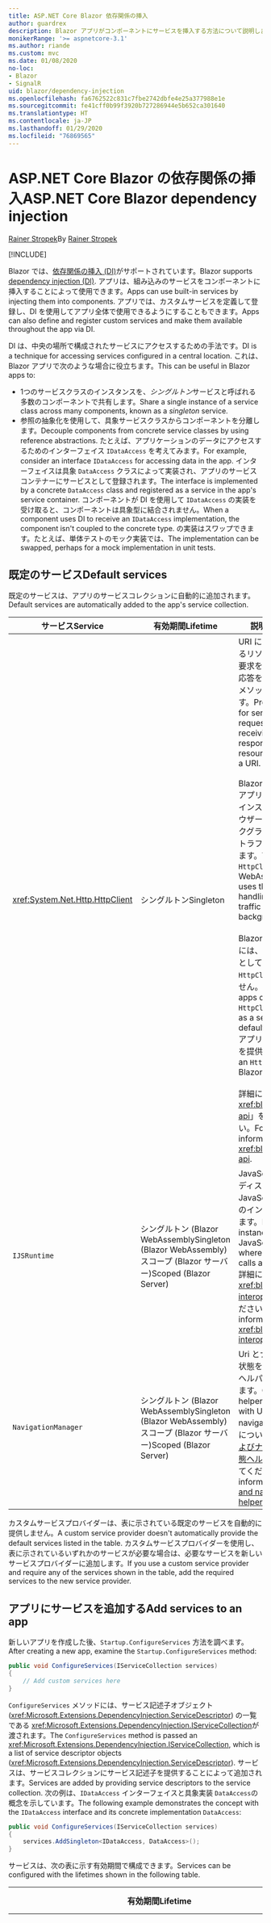 ```yaml
---
title: ASP.NET Core Blazor 依存関係の挿入
author: guardrex
description: Blazor アプリがコンポーネントにサービスを挿入する方法について説明します。
monikerRange: '>= aspnetcore-3.1'
ms.author: riande
ms.custom: mvc
ms.date: 01/08/2020
no-loc:
- Blazor
- SignalR
uid: blazor/dependency-injection
ms.openlocfilehash: fa6762522c831c7fbe2742dbfe4e25a377988e1e
ms.sourcegitcommit: fe41cff0b99f3920b727286944e5b652ca301640
ms.translationtype: HT
ms.contentlocale: ja-JP
ms.lasthandoff: 01/29/2020
ms.locfileid: "76869565"
---
```

# <a name="aspnet-core-blazor-dependency-injection"></a><span data-ttu-id="edd1d-103">ASP.NET Core Blazor の依存関係の挿入</span><span class="sxs-lookup"><span data-stu-id="edd1d-103">ASP.NET Core Blazor dependency injection</span></span>

<span data-ttu-id="edd1d-104">[Rainer Stropek](https://www.timecockpit.com)</span><span class="sxs-lookup"><span data-stu-id="edd1d-104">By [Rainer Stropek](https://www.timecockpit.com)</span></span>

[!INCLUDE[](~/includes/blazorwasm-preview-notice.md)]

<span data-ttu-id="edd1d-105">Blazor では、[依存関係の挿入 (DI)](xref:fundamentals/dependency-injection)がサポートされています。</span><span class="sxs-lookup"><span data-stu-id="edd1d-105">Blazor supports [dependency injection (DI)](xref:fundamentals/dependency-injection).</span></span> <span data-ttu-id="edd1d-106">アプリは、組み込みのサービスをコンポーネントに挿入することによって使用できます。</span><span class="sxs-lookup"><span data-stu-id="edd1d-106">Apps can use built-in services by injecting them into components.</span></span> <span data-ttu-id="edd1d-107">アプリでは、カスタムサービスを定義して登録し、DI を使用してアプリ全体で使用できるようにすることもできます。</span><span class="sxs-lookup"><span data-stu-id="edd1d-107">Apps can also define and register custom services and make them available throughout the app via DI.</span></span>

<span data-ttu-id="edd1d-108">DI は、中央の場所で構成されたサービスにアクセスするための手法です。</span><span class="sxs-lookup"><span data-stu-id="edd1d-108">DI is a technique for accessing services configured in a central location.</span></span> <span data-ttu-id="edd1d-109">これは、Blazor アプリで次のような場合に役立ちます。</span><span class="sxs-lookup"><span data-stu-id="edd1d-109">This can be useful in Blazor apps to:</span></span>

* <span data-ttu-id="edd1d-110">1つのサービスクラスのインスタンスを、*シングルトン*サービスと呼ばれる多数のコンポーネントで共有します。</span><span class="sxs-lookup"><span data-stu-id="edd1d-110">Share a single instance of a service class across many components, known as a *singleton* service.</span></span>
* <span data-ttu-id="edd1d-111">参照の抽象化を使用して、具象サービスクラスからコンポーネントを分離します。</span><span class="sxs-lookup"><span data-stu-id="edd1d-111">Decouple components from concrete service classes by using reference abstractions.</span></span> <span data-ttu-id="edd1d-112">たとえば、アプリケーションのデータにアクセスするためのインターフェイス `IDataAccess` を考えてみます。</span><span class="sxs-lookup"><span data-stu-id="edd1d-112">For example, consider an interface `IDataAccess` for accessing data in the app.</span></span> <span data-ttu-id="edd1d-113">インターフェイスは具象 `DataAccess` クラスによって実装され、アプリのサービスコンテナーにサービスとして登録されます。</span><span class="sxs-lookup"><span data-stu-id="edd1d-113">The interface is implemented by a concrete `DataAccess` class and registered as a service in the app's service container.</span></span> <span data-ttu-id="edd1d-114">コンポーネントが DI を使用して `IDataAccess` の実装を受け取ると、コンポーネントは具象型に結合されません。</span><span class="sxs-lookup"><span data-stu-id="edd1d-114">When a component uses DI to receive an `IDataAccess` implementation, the component isn't coupled to the concrete type.</span></span> <span data-ttu-id="edd1d-115">の実装はスワップできます。たとえば、単体テストのモック実装では、</span><span class="sxs-lookup"><span data-stu-id="edd1d-115">The implementation can be swapped, perhaps for a mock implementation in unit tests.</span></span>

## <a name="default-services"></a><span data-ttu-id="edd1d-116">既定のサービス</span><span class="sxs-lookup"><span data-stu-id="edd1d-116">Default services</span></span>

<span data-ttu-id="edd1d-117">既定のサービスは、アプリのサービスコレクションに自動的に追加されます。</span><span class="sxs-lookup"><span data-stu-id="edd1d-117">Default services are automatically added to the app's service collection.</span></span>

| <span data-ttu-id="edd1d-118">サービス</span><span class="sxs-lookup"><span data-stu-id="edd1d-118">Service</span></span> | <span data-ttu-id="edd1d-119">有効期間</span><span class="sxs-lookup"><span data-stu-id="edd1d-119">Lifetime</span></span> | <span data-ttu-id="edd1d-120">説明</span><span class="sxs-lookup"><span data-stu-id="edd1d-120">Description</span></span> |
| ------- | -------- | ----------- |
| <xref:System.Net.Http.HttpClient> | <span data-ttu-id="edd1d-121">シングルトン</span><span class="sxs-lookup"><span data-stu-id="edd1d-121">Singleton</span></span> | <span data-ttu-id="edd1d-122">URI によって識別されるリソースから HTTP 要求を送信し、HTTP 応答を受信するためのメソッドを提供します。</span><span class="sxs-lookup"><span data-stu-id="edd1d-122">Provides methods for sending HTTP requests and receiving HTTP responses from a resource identified by a URI.</span></span><br><br><span data-ttu-id="edd1d-123">Blazor WebAssembly アプリの `HttpClient` インスタンスは、ブラウザーを使用してバックグラウンドで HTTP トラフィックを処理します。</span><span class="sxs-lookup"><span data-stu-id="edd1d-123">The instance of `HttpClient` in a Blazor WebAssembly app uses the browser for handling the HTTP traffic in the background.</span></span><br><br><span data-ttu-id="edd1d-124">Blazor サーバーアプリには、既定でサービスとして構成されている `HttpClient` は含まれません。</span><span class="sxs-lookup"><span data-stu-id="edd1d-124">Blazor Server apps don't include an `HttpClient` configured as a service by default.</span></span> <span data-ttu-id="edd1d-125">Blazor Server アプリに `HttpClient` を提供します。</span><span class="sxs-lookup"><span data-stu-id="edd1d-125">Provide an `HttpClient` to a Blazor Server app.</span></span><br><br><span data-ttu-id="edd1d-126">詳細については、「 <xref:blazor/call-web-api>」を参照してください。</span><span class="sxs-lookup"><span data-stu-id="edd1d-126">For more information, see <xref:blazor/call-web-api>.</span></span> |
| `IJSRuntime` | <span data-ttu-id="edd1d-127">シングルトン (Blazor WebAssembly</span><span class="sxs-lookup"><span data-stu-id="edd1d-127">Singleton (Blazor WebAssembly)</span></span><br><span data-ttu-id="edd1d-128">スコープ (Blazor サーバー)</span><span class="sxs-lookup"><span data-stu-id="edd1d-128">Scoped (Blazor Server)</span></span> | <span data-ttu-id="edd1d-129">JavaScript 呼び出しがディスパッチされる JavaScript ランタイムのインスタンスを表します。</span><span class="sxs-lookup"><span data-stu-id="edd1d-129">Represents an instance of a JavaScript runtime where JavaScript calls are dispatched.</span></span> <span data-ttu-id="edd1d-130">詳細については、「 <xref:blazor/javascript-interop>」を参照してください。</span><span class="sxs-lookup"><span data-stu-id="edd1d-130">For more information, see <xref:blazor/javascript-interop>.</span></span> |
| `NavigationManager` | <span data-ttu-id="edd1d-131">シングルトン (Blazor WebAssembly</span><span class="sxs-lookup"><span data-stu-id="edd1d-131">Singleton (Blazor WebAssembly)</span></span><br><span data-ttu-id="edd1d-132">スコープ (Blazor サーバー)</span><span class="sxs-lookup"><span data-stu-id="edd1d-132">Scoped (Blazor Server)</span></span> | <span data-ttu-id="edd1d-133">Uri とナビゲーション状態を操作するためのヘルパーが含まれています。</span><span class="sxs-lookup"><span data-stu-id="edd1d-133">Contains helpers for working with URIs and navigation state.</span></span> <span data-ttu-id="edd1d-134">詳細については、「 [URI およびナビゲーション状態ヘルパー](xref:blazor/routing#uri-and-navigation-state-helpers)」を参照してください。</span><span class="sxs-lookup"><span data-stu-id="edd1d-134">For more information, see [URI and navigation state helpers](xref:blazor/routing#uri-and-navigation-state-helpers).</span></span> |

<span data-ttu-id="edd1d-135">カスタムサービスプロバイダーは、表に示されている既定のサービスを自動的に提供しません。</span><span class="sxs-lookup"><span data-stu-id="edd1d-135">A custom service provider doesn't automatically provide the default services listed in the table.</span></span> <span data-ttu-id="edd1d-136">カスタムサービスプロバイダーを使用し、表に示されているいずれかのサービスが必要な場合は、必要なサービスを新しいサービスプロバイダーに追加します。</span><span class="sxs-lookup"><span data-stu-id="edd1d-136">If you use a custom service provider and require any of the services shown in the table, add the required services to the new service provider.</span></span>

## <a name="add-services-to-an-app"></a><span data-ttu-id="edd1d-137">アプリにサービスを追加する</span><span class="sxs-lookup"><span data-stu-id="edd1d-137">Add services to an app</span></span>

<span data-ttu-id="edd1d-138">新しいアプリを作成した後、`Startup.ConfigureServices` 方法を調べます。</span><span class="sxs-lookup"><span data-stu-id="edd1d-138">After creating a new app, examine the `Startup.ConfigureServices` method:</span></span>

```csharp
public void ConfigureServices(IServiceCollection services)
{
    // Add custom services here
}
```

<span data-ttu-id="edd1d-139">`ConfigureServices` メソッドには、サービス記述子オブジェクト (<xref:Microsoft.Extensions.DependencyInjection.ServiceDescriptor>) の一覧である <xref:Microsoft.Extensions.DependencyInjection.IServiceCollection>が渡されます。</span><span class="sxs-lookup"><span data-stu-id="edd1d-139">The `ConfigureServices` method is passed an <xref:Microsoft.Extensions.DependencyInjection.IServiceCollection>, which is a list of service descriptor objects (<xref:Microsoft.Extensions.DependencyInjection.ServiceDescriptor>).</span></span> <span data-ttu-id="edd1d-140">サービスは、サービスコレクションにサービス記述子を提供することによって追加されます。</span><span class="sxs-lookup"><span data-stu-id="edd1d-140">Services are added by providing service descriptors to the service collection.</span></span> <span data-ttu-id="edd1d-141">次の例は、`IDataAccess` インターフェイスと具象実装 `DataAccess`の概念を示しています。</span><span class="sxs-lookup"><span data-stu-id="edd1d-141">The following example demonstrates the concept with the `IDataAccess` interface and its concrete implementation `DataAccess`:</span></span>

```csharp
public void ConfigureServices(IServiceCollection services)
{
    services.AddSingleton<IDataAccess, DataAccess>();
}
```

<span data-ttu-id="edd1d-142">サービスは、次の表に示す有効期間で構成できます。</span><span class="sxs-lookup"><span data-stu-id="edd1d-142">Services can be configured with the lifetimes shown in the following table.</span></span>

| <span data-ttu-id="edd1d-143">有効期間</span><span class="sxs-lookup"><span data-stu-id="edd1d-143">Lifetime</span></span> | <span data-ttu-id="edd1d-144">説明</span><span class="sxs-lookup"><span data-stu-id="edd1d-144">Description</span></span> |
| -------- | ----------- |
| <xref:Microsoft.Extensions.DependencyInjection.ServiceDescriptor.Scoped*> | Blazor<span data-ttu-id="edd1d-145"> WebAssembly には、現在、DI スコープという概念はありません。</span><span class="sxs-lookup"><span data-stu-id="edd1d-145"> WebAssembly apps don't currently have a concept of DI scopes.</span></span> <span data-ttu-id="edd1d-146">`Scoped`登録されたサービスは `Singleton` サービスと同様に動作します。</span><span class="sxs-lookup"><span data-stu-id="edd1d-146">`Scoped`-registered services behave like `Singleton` services.</span></span> <span data-ttu-id="edd1d-147">ただし、Blazor サーバーホスティングモデルでは、`Scoped` の有効期間がサポートされています。</span><span class="sxs-lookup"><span data-stu-id="edd1d-147">However, the Blazor Server hosting model supports the `Scoped` lifetime.</span></span> <span data-ttu-id="edd1d-148">Blazor サーバーアプリでは、スコープが指定されたサービス登録のスコープは*接続*になります。</span><span class="sxs-lookup"><span data-stu-id="edd1d-148">In Blazor Server apps, a scoped service registration is scoped to the *connection*.</span></span> <span data-ttu-id="edd1d-149">このため、現在の目的がブラウザーでクライアント側を実行する場合でも、スコープ付きサービスを使用することは、現在のユーザーにスコープを設定する必要があるサービスに対して推奨されます。</span><span class="sxs-lookup"><span data-stu-id="edd1d-149">For this reason, using scoped services is preferred for services that should be scoped to the current user, even if the current intent is to run client-side in the browser.</span></span> |
| <xref:Microsoft.Extensions.DependencyInjection.ServiceDescriptor.Singleton*> | <span data-ttu-id="edd1d-150">DI は、サービスの*1 つのインスタンス*を作成します。</span><span class="sxs-lookup"><span data-stu-id="edd1d-150">DI creates a *single instance* of the service.</span></span> <span data-ttu-id="edd1d-151">`Singleton` サービスを必要とするすべてのコンポーネントは、同じサービスのインスタンスを受け取ります。</span><span class="sxs-lookup"><span data-stu-id="edd1d-151">All components requiring a `Singleton` service receive an instance of the same service.</span></span> |
| <xref:Microsoft.Extensions.DependencyInjection.ServiceDescriptor.Transient*> | <span data-ttu-id="edd1d-152">コンポーネントは、サービスコンテナーから `Transient` サービスのインスタンスを取得するたびに、サービスの*新しいインスタンス*を受け取ります。</span><span class="sxs-lookup"><span data-stu-id="edd1d-152">Whenever a component obtains an instance of a `Transient` service from the service container, it receives a *new instance* of the service.</span></span> |

<span data-ttu-id="edd1d-153">DI システムは ASP.NET Core の DI システムに基づいています。</span><span class="sxs-lookup"><span data-stu-id="edd1d-153">The DI system is based on the DI system in ASP.NET Core.</span></span> <span data-ttu-id="edd1d-154">詳細については、「 <xref:fundamentals/dependency-injection>」を参照してください。</span><span class="sxs-lookup"><span data-stu-id="edd1d-154">For more information, see <xref:fundamentals/dependency-injection>.</span></span>

## <a name="request-a-service-in-a-component"></a><span data-ttu-id="edd1d-155">コンポーネントでサービスを要求する</span><span class="sxs-lookup"><span data-stu-id="edd1d-155">Request a service in a component</span></span>

<span data-ttu-id="edd1d-156">サービスがサービスコレクションに追加された後、 [\@を挿入](xref:mvc/views/razor#inject)する Razor ディレクティブを使用して、サービスをコンポーネントに挿入します。</span><span class="sxs-lookup"><span data-stu-id="edd1d-156">After services are added to the service collection, inject the services into the components using the [\@inject](xref:mvc/views/razor#inject) Razor directive.</span></span> <span data-ttu-id="edd1d-157">`@inject` には、次の2つのパラメーターがあります。</span><span class="sxs-lookup"><span data-stu-id="edd1d-157">`@inject` has two parameters:</span></span>

* <span data-ttu-id="edd1d-158">挿入するサービスの型 &ndash; 入力します。</span><span class="sxs-lookup"><span data-stu-id="edd1d-158">Type &ndash; The type of the service to inject.</span></span>
* <span data-ttu-id="edd1d-159">プロパティ &ndash;、挿入された app service を受け取るプロパティの名前です。</span><span class="sxs-lookup"><span data-stu-id="edd1d-159">Property &ndash; The name of the property receiving the injected app service.</span></span> <span data-ttu-id="edd1d-160">プロパティは手動で作成する必要はありません。</span><span class="sxs-lookup"><span data-stu-id="edd1d-160">The property doesn't require manual creation.</span></span> <span data-ttu-id="edd1d-161">コンパイラによってプロパティが作成されます。</span><span class="sxs-lookup"><span data-stu-id="edd1d-161">The compiler creates the property.</span></span>

<span data-ttu-id="edd1d-162">詳細については、「 <xref:mvc/views/dependency-injection>」を参照してください。</span><span class="sxs-lookup"><span data-stu-id="edd1d-162">For more information, see <xref:mvc/views/dependency-injection>.</span></span>

<span data-ttu-id="edd1d-163">複数の `@inject` ステートメントを使用して、さまざまなサービスを挿入します。</span><span class="sxs-lookup"><span data-stu-id="edd1d-163">Use multiple `@inject` statements to inject different services.</span></span>

<span data-ttu-id="edd1d-164">次の例は、`@inject` を使用する方法を示しています。</span><span class="sxs-lookup"><span data-stu-id="edd1d-164">The following example shows how to use `@inject`.</span></span> <span data-ttu-id="edd1d-165">`Services.IDataAccess` を実装するサービスは、コンポーネントのプロパティ `DataRepository`に挿入されます。</span><span class="sxs-lookup"><span data-stu-id="edd1d-165">The service implementing `Services.IDataAccess` is injected into the component's property `DataRepository`.</span></span> <span data-ttu-id="edd1d-166">コードが `IDataAccess` 抽象化を使用するかどうかに注意してください。</span><span class="sxs-lookup"><span data-stu-id="edd1d-166">Note how the code is only using the `IDataAccess` abstraction:</span></span>

[!code-razor[](dependency-injection/samples_snapshot/3.x/CustomerList.razor?highlight=2-3,23)]

<span data-ttu-id="edd1d-167">内部的には、生成されたプロパティ (`DataRepository`) は、`InjectAttribute` 属性を使用します。</span><span class="sxs-lookup"><span data-stu-id="edd1d-167">Internally, the generated property (`DataRepository`) uses the `InjectAttribute` attribute.</span></span> <span data-ttu-id="edd1d-168">通常、この属性は直接使用されません。</span><span class="sxs-lookup"><span data-stu-id="edd1d-168">Typically, this attribute isn't used directly.</span></span> <span data-ttu-id="edd1d-169">コンポーネントに基底クラスが必要であり、基底クラスにも挿入されたプロパティが必要な場合は、`InjectAttribute`を手動で追加します。</span><span class="sxs-lookup"><span data-stu-id="edd1d-169">If a base class is required for components and injected properties are also required for the base class, manually add the `InjectAttribute`:</span></span>

```csharp
public class ComponentBase : IComponent
{
    // DI works even if using the InjectAttribute in a component's base class.
    [Inject]
    protected IDataAccess DataRepository { get; set; }
    ...
}
```

<span data-ttu-id="edd1d-170">基底クラスから派生したコンポーネントでは、`@inject` ディレクティブは必要ありません。</span><span class="sxs-lookup"><span data-stu-id="edd1d-170">In components derived from the base class, the `@inject` directive isn't required.</span></span> <span data-ttu-id="edd1d-171">基底クラスの `InjectAttribute` で十分です。</span><span class="sxs-lookup"><span data-stu-id="edd1d-171">The `InjectAttribute` of the base class is sufficient:</span></span>

```razor
@page "/demo"
@inherits ComponentBase

<h1>Demo Component</h1>
```

## <a name="use-di-in-services"></a><span data-ttu-id="edd1d-172">サービスで DI を使用する</span><span class="sxs-lookup"><span data-stu-id="edd1d-172">Use DI in services</span></span>

<span data-ttu-id="edd1d-173">複雑なサービスでは、追加のサービスが必要になる場合があります。</span><span class="sxs-lookup"><span data-stu-id="edd1d-173">Complex services might require additional services.</span></span> <span data-ttu-id="edd1d-174">前の例では、`DataAccess` に `HttpClient` 既定のサービスが必要になる場合があります。</span><span class="sxs-lookup"><span data-stu-id="edd1d-174">In the prior example, `DataAccess` might require the `HttpClient` default service.</span></span> <span data-ttu-id="edd1d-175">`@inject` (または `InjectAttribute`) は、サービスで使用できません。</span><span class="sxs-lookup"><span data-stu-id="edd1d-175">`@inject` (or the `InjectAttribute`) isn't available for use in services.</span></span> <span data-ttu-id="edd1d-176">代わりに*コンストラクターの挿入*を使用する必要があります。</span><span class="sxs-lookup"><span data-stu-id="edd1d-176">*Constructor injection* must be used instead.</span></span> <span data-ttu-id="edd1d-177">必要なサービスは、サービスのコンストラクターにパラメーターを追加することによって追加されます。</span><span class="sxs-lookup"><span data-stu-id="edd1d-177">Required services are added by adding parameters to the service's constructor.</span></span> <span data-ttu-id="edd1d-178">DI は、サービスを作成するときに、必要なサービスをコンストラクターで認識し、それに応じてそれを提供します。</span><span class="sxs-lookup"><span data-stu-id="edd1d-178">When DI creates the service, it recognizes the services it requires in the constructor and provides them accordingly.</span></span>

```csharp
public class DataAccess : IDataAccess
{
    // The constructor receives an HttpClient via dependency
    // injection. HttpClient is a default service.
    public DataAccess(HttpClient client)
    {
        ...
    }
}
```

<span data-ttu-id="edd1d-179">コンストラクターインジェクションの前提条件:</span><span class="sxs-lookup"><span data-stu-id="edd1d-179">Prerequisites for constructor injection:</span></span>

* <span data-ttu-id="edd1d-180">すべての引数が DI によって満たされることができるコンストラクターが1つ存在する必要があります。</span><span class="sxs-lookup"><span data-stu-id="edd1d-180">One constructor must exist whose arguments can all be fulfilled by DI.</span></span> <span data-ttu-id="edd1d-181">DI でカバーされない追加のパラメーターは、既定値を指定した場合に許可されます。</span><span class="sxs-lookup"><span data-stu-id="edd1d-181">Additional parameters not covered by DI are allowed if they specify default values.</span></span>
* <span data-ttu-id="edd1d-182">該当するコンストラクターは*パブリック*である必要があります。</span><span class="sxs-lookup"><span data-stu-id="edd1d-182">The applicable constructor must be *public*.</span></span>
* <span data-ttu-id="edd1d-183">1つの適用可能なコンストラクターが存在する必要があります。</span><span class="sxs-lookup"><span data-stu-id="edd1d-183">One applicable constructor must exist.</span></span> <span data-ttu-id="edd1d-184">あいまいさが発生した場合、DI は例外をスローします。</span><span class="sxs-lookup"><span data-stu-id="edd1d-184">In case of an ambiguity, DI throws an exception.</span></span>

## <a name="utility-base-component-classes-to-manage-a-di-scope"></a><span data-ttu-id="edd1d-185">DI スコープを管理するためのユーティリティの基本コンポーネントクラス</span><span class="sxs-lookup"><span data-stu-id="edd1d-185">Utility base component classes to manage a DI scope</span></span>

<span data-ttu-id="edd1d-186">ASP.NET Core アプリでは、スコープ付きサービスは通常、現在の要求にスコープが設定されます。</span><span class="sxs-lookup"><span data-stu-id="edd1d-186">In ASP.NET Core apps, scoped services are typically scoped to the current request.</span></span> <span data-ttu-id="edd1d-187">要求が完了すると、スコープまたは一時的なサービスが DI システムによって破棄されます。</span><span class="sxs-lookup"><span data-stu-id="edd1d-187">After the request completes, any scoped or transient services are disposed by the DI system.</span></span> <span data-ttu-id="edd1d-188">Blazor サーバーアプリでは、要求スコープはクライアント接続の間継続されるため、一時的でスコープのあるサービスが予想よりもはるかに長くなる可能性があります。</span><span class="sxs-lookup"><span data-stu-id="edd1d-188">In Blazor Server apps, the request scope lasts for the duration of the client connection, which can result in transient and scoped services living much longer than expected.</span></span>

<span data-ttu-id="edd1d-189">サービスのスコープをコンポーネントの有効期間に限定するには、`OwningComponentBase` と `OwningComponentBase<TService>` 基底クラスを使用できます。</span><span class="sxs-lookup"><span data-stu-id="edd1d-189">To scope services to the lifetime of a component, you can use the `OwningComponentBase` and `OwningComponentBase<TService>` base classes.</span></span> <span data-ttu-id="edd1d-190">これらの基本クラスは、コンポーネントの有効期間にスコープが設定されているサービスを解決する `IServiceProvider` 型の `ScopedServices` プロパティを公開します。</span><span class="sxs-lookup"><span data-stu-id="edd1d-190">These base classes expose a `ScopedServices` property of type `IServiceProvider` that resolve services that are scoped to the lifetime of the component.</span></span> <span data-ttu-id="edd1d-191">Razor の基底クラスから継承するコンポーネントを作成するには、`@inherits` ディレクティブを使用します。</span><span class="sxs-lookup"><span data-stu-id="edd1d-191">To author a component that inherits from a base class in Razor, use the `@inherits` directive.</span></span>

```razor
@page "/users"
@attribute [Authorize]
@inherits OwningComponentBase<Data.ApplicationDbContext>

<h1>Users (@Service.Users.Count())</h1>
<ul>
    @foreach (var user in Service.Users)
    {
        <li>@user.UserName</li>
    }
</ul>
```

> [!NOTE]
> <span data-ttu-id="edd1d-192">`@inject` または `InjectAttribute` を使用してコンポーネントに挿入されたサービスは、コンポーネントのスコープ内に作成されず、要求スコープに関連付けられます。</span><span class="sxs-lookup"><span data-stu-id="edd1d-192">Services injected into the component using `@inject` or the `InjectAttribute` aren't created in the component's scope and are tied to the request scope.</span></span>

## <a name="additional-resources"></a><span data-ttu-id="edd1d-193">その他の技術情報</span><span class="sxs-lookup"><span data-stu-id="edd1d-193">Additional resources</span></span>

* <xref:fundamentals/dependency-injection>
* <xref:mvc/views/dependency-injection>
